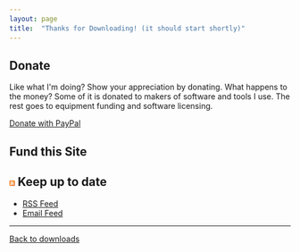 ```yaml
---
layout: page
title:  "Thanks for Downloading! (it should start shortly)"
---
```


## Donate

Like what I'm doing? Show your appreciation by donating. What happens to the money? Some of it is donated to makers of software and tools I use. The rest goes to equipment funding and software licensing.

[Donate with PayPal](https://www.paypal.com/cgi-bin/webscr?cmd=_s-xclick&hosted_button_id=XGGZ8BEED7R62)

## Fund this Site

<script src="https://www.gstatic.com/xads/publisher_badge/contributor_badge.js" data-width="88" data-height="31" data-theme="light" data-pub-name="mike-ward.net" data-pub-id="ca-pub-1981154560626519"></script>

## ![rss](/cdn/images/rss-icon.png) Keep up to date

-   [RSS Feed](http://feedproxy.google.com/MikeWardTechnologyBlog)
-   [Email Feed](http://feedburner.google.com/fb/a/mailverify?uri=MikeWardTechnologyBlog&loc=en_US)

------------------------------------------------------------------------

[Back to downloads](/downloads)

<script>setTimeout(function () {var file = location.search.split('file=')[1];window.location = '/cdn/downloads/' + file; }, 5000);</script>

